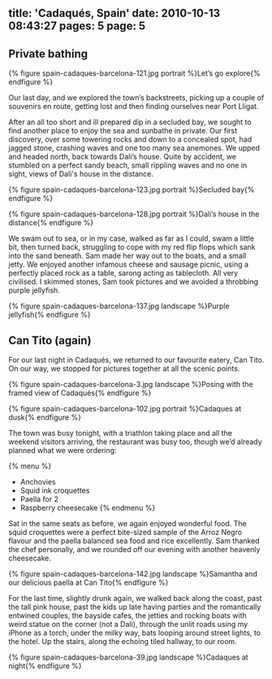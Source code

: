 title: 'Cadaqués, Spain'
date: 2010-10-13 08:43:27
pages: 5
page: 5
---

## Private bathing

{% figure spain-cadaques-barcelona-121.jpg portrait %}Let’s go explore{% endfigure %}

Our last day, and we explored the town’s backstreets, picking up a couple of souvenirs en route, getting lost and then finding ourselves near Port Lligat.

After an all too short and ill prepared dip in a secluded bay, we sought to find another place to enjoy the sea and sunbathe in private. Our first discovery, over some towering rocks and down to a concealed spot, had jagged stone, crashing waves and one too many sea anemones. We upped and headed north, back towards Dali’s house. Quite by accident, we stumbled on a perfect sandy beach, small rippling waves and no one in sight, views of Dali's house in the distance.

{% figure spain-cadaques-barcelona-123.jpg portrait %}Secluded bay{% endfigure %}

{% figure spain-cadaques-barcelona-128.jpg portrait %}Dali’s house in the distance{% endfigure %}

We swam out to sea, or in my case, walked as far as I could, swam a little bit, then turned back, struggling to cope with my red flip flops which sank into the sand beneath. Sam made her way out to the boats, and a small jetty. We enjoyed another infamous cheese and sausage picnic, using a perfectly placed rock as a table, sarong acting as tablecloth. All very civilised. I skimmed stones, Sam took pictures and we avoided a throbbing purple jellyfish.

{% figure spain-cadaques-barcelona-137.jpg landscape %}Purple jellyfish{% endfigure %}

## Can Tito (again)

For our last night in Cadaqués, we returned to our favourite eatery, Can Tito. On our way, we stopped for pictures together at all the scenic points.

{% figure spain-cadaques-barcelona-3.jpg landscape %}Posing with the framed view of Cadaqués{% endfigure %}

{% figure spain-cadaques-barcelona-102.jpg portrait %}Cadaques at dusk{% endfigure %}

The town was busy tonight, with a triathlon taking place and all the weekend visitors arriving, the restaurant was busy too, though we’d already planned what we were ordering:

{% menu %}
* Anchovies
* Squid ink croquettes
* Paella for 2
* Raspberry cheesecake
{% endmenu %}

Sat in the same seats as before, we again enjoyed wonderful food. The squid croquettes were a perfect bite-sized sample of the Arroz Negro flavour and the paella balanced sea food and rice excellently. Sam thanked the chef personally, and we rounded off our evening with another heavenly cheesecake.

{% figure spain-cadaques-barcelona-142.jpg landscape %}Samantha and our delicious paella at Can Tito{% endfigure %}

For the last time, slightly drunk again, we walked back along the coast, past the tall pink house, past the kids up late having parties and the romantically entwined couples, the bayside cafes, the jetties and rocking boats with weird statue on the corner (not a Dali), through the unlit roads using my iPhone as a torch, under the milky way, bats looping around street lights, to the hotel. Up the stairs, along the echoing tiled hallway, to our room.

{% figure spain-cadaques-barcelona-39.jpg landscape %}Cadaques at night{% endfigure %}

